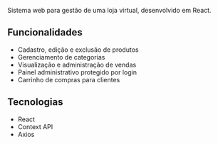 Sistema web para gestão de uma loja virtual, desenvolvido em React.

## Funcionalidades

- Cadastro, edição e exclusão de produtos
- Gerenciamento de categorias
- Visualização e administração de vendas
- Painel administrativo protegido por login
- Carrinho de compras para clientes

## Tecnologias

- React
- Context API
- Axios
